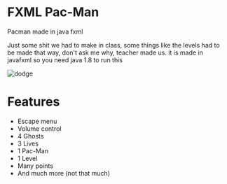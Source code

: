 # FXML Pac-Man
Pacman made in java fxml

Just some shit we had to make in class, some things like the levels had to be made that way, don't ask me why, teacher made us.
it is made in javafxml so you need java 1.8 to run this

![dodge](https://user-images.githubusercontent.com/32136346/122564059-3c6c8d80-d045-11eb-86f1-81077782733d.png)

# Features
- Escape menu
- Volume control
- 4 Ghosts
- 3 Lives
- 1 Pac-Man
- 1 Level
- Many points
- And much more (not that much)

